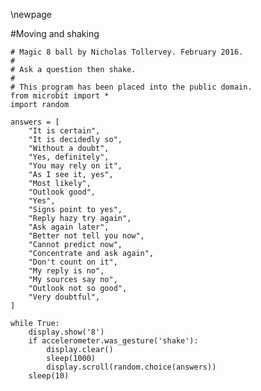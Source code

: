 \newpage

#Moving and shaking

    # Magic 8 ball by Nicholas Tollervey. February 2016.
    #
    # Ask a question then shake.
    #
    # This program has been placed into the public domain.
    from microbit import *
    import random
    
    answers = [
        "It is certain",
        "It is decidedly so",
        "Without a doubt",
        "Yes, definitely",
        "You may rely on it",
        "As I see it, yes",
        "Most likely",
        "Outlook good",
        "Yes",
        "Signs point to yes",
        "Reply hazy try again",
        "Ask again later",
        "Better not tell you now",
        "Cannot predict now",
        "Concentrate and ask again",
        "Don't count on it",
        "My reply is no",
        "My sources say no",
        "Outlook not so good",
        "Very doubtful",
    ]
    
    while True:
        display.show('8')
        if accelerometer.was_gesture('shake'):
            display.clear()
            sleep(1000)
            display.scroll(random.choice(answers))
        sleep(10)

